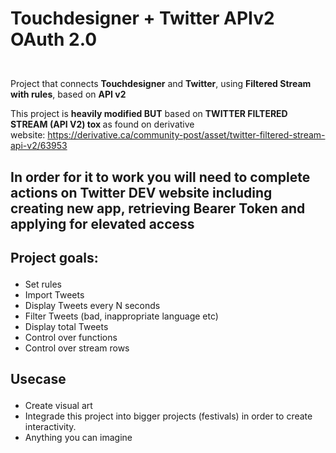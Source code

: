 <H1><p>Touchdesigner + Twitter APIv2 OAuth 2.0</H1><br />
Project that connects <strong>Touchdesigner</strong> and <strong>Twitter</strong>, using <strong>Filtered Stream with rules</strong>, based on <strong>API v2</strong></p>

<p>This project is <strong>heavily modified BUT</strong> based on&nbsp;<strong>TWITTER FILTERED STREAM (API V2) tox&nbsp;</strong>as found on derivative website:&nbsp;<a href="https://derivative.ca/community-post/asset/twitter-filtered-stream-api-v2/63953">https://derivative.ca/community-post/asset/twitter-filtered-stream-api-v2/63953</a></p>
<h2><p>In order for it to work you will need to complete actions on Twitter DEV website including creating new app, retrieving Bearer Token and applying for elevated access</p></h2>

<H2><p>Project goals:</p></H2>

<ul>
	<li>Set rules</li>
	<li>Import Tweets</li>
	<li>Display Tweets every N seconds</li>
	<li>Filter Tweets (bad, inappropriate language etc)</li>
	<li>Display total Tweets</li>
	<li>Control over functions</li>
	<li>Control over stream rows</li>
</ul>

<H2><p>Usecase</p></H2>

<ul>
	<li>Create visual art</li>
	<li>Integrade this project into bigger projects (festivals) in order to create interactivity.&nbsp;</li>
	<li>Anything you can imagine</li>
</ul>

<p>&nbsp;</p>
